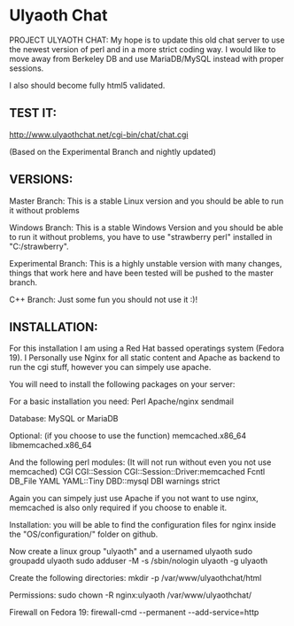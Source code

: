 Ulyaoth Chat
============

PROJECT ULYAOTH CHAT:
My hope is to update this old chat server to use the newest version of perl and in a more strict coding way.
I would like to move away from Berkeley DB and use MariaDB/MySQL instead with proper sessions.

I also should become fully html5 validated.

TEST IT:
-------

http://www.ulyaothchat.net/cgi-bin/chat/chat.cgi

(Based on the Experimental Branch and nightly updated)

VERSIONS:
-------
Master Branch:
This is a stable Linux version and you should be able to run it without problems

Windows Branch:
This is a stable Windows Version and you should be able to run it without problems, you have to use "strawberry perl" installed in "C:/strawberry".

Experimental Branch:
This is a highly unstable version with many changes, things that work here and have been tested will be pushed to the master branch.

C++ Branch:
Just some fun you should not use it :)!


INSTALLATION:
-------
For this installation I am using a Red Hat bassed operatings system (Fedora 19).
I Personally use Nginx for all static content and Apache as backend to run the cgi stuff, however you can simpely use apache.

You will need to install the following packages on your server:

For a basic installation you need:
Perl
Apache/nginx
sendmail

Database:
MySQL or MariaDB


Optional: (if you choose to use the function)
memcached.x86_64 
libmemcached.x86_64

And the following perl modules: (It will not run without even you not use memcached)
CGI
CGI::Session
CGI::Session::Driver:memcached
Fcntl
DB_File
YAML
YAML::Tiny
DBD::mysql
DBI
warnings
strict


Again you can simpely just use Apache if you not want to use nginx, memcached is also only required if you choose to enable it.

Installation:
you will be able to find the configuration files for nginx inside the "OS/configuration/" folder on github.

Now create a linux group "ulyaoth" and a usernamed ulyaoth
sudo groupadd ulyaoth
sudo adduser -M -s /sbin/nologin ulyaoth -g ulyaoth

Create the following directories:
mkdir -p /var/www/ulyaothchat/html

Permissions:
sudo chown -R nginx:ulyaoth /var/www/ulyaothchat/

Firewall on Fedora 19:
firewall-cmd --permanent --add-service=http
